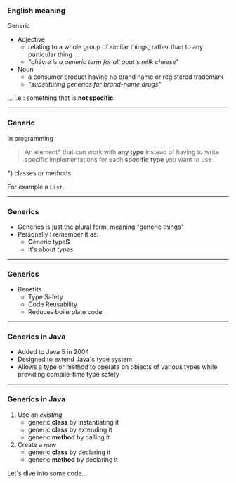 ### English meaning
Generic
- Adjective <!-- .element: class="fragment" -->
  - relating to a whole group of similar things, rather than to any particular thing	
  - _"chèvre is a generic term for all goat's milk cheese"_  						
- Noun <!-- .element: class="fragment" -->
  - a consumer product having no brand name or registered trademark
  - _"substituting generics for brand-name drugs"_

... i.e.: something that is <!-- .element: class="fragment" --> **not specific**. 

---

### Generic
In programming 
> An element* that can work with **any type** instead of having to write specific implementations for each **specific type** you want to use

*) classes or methods <!-- .element: class="fragment" -->

For example a <!-- .element: class="fragment" --> `List`. 

---

### Generics
- Generics is just the plural form, meaning "generic things"
- Personally I remember it as:
  - **G**eneric type**S**
  - It's about _types_

---

### Generics
- Benefits
  - Type Safety
  - Code Reusability
  - Reduces boilerplate code

---

### Generics in Java
- Added to Java 5 in 2004
- Designed to extend Java's type system
- Allows a type or method to operate on objects of various types while providing compile-time type safety

---

### Generics in Java
1. Use <!-- .element: class="fragment" --> an _existing_ 
   - generic **class** by instantiating it
   - generic **class** by extending it      
   - generic **method** by calling it
2. Create <!-- .element: class="fragment" --> a _new_ 
   - generic **class** by declaring it
   - generic **method** by declaring it

Let's dive into some code... <!-- .element: class="fragment" -->
